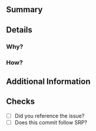 ## Summary

## Details

### Why?

### How?

## Additional Information

## Checks
- [ ] Did you reference the issue? 
- [ ] Does this commit follow SRP? 
